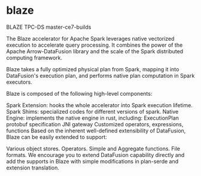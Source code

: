 # blaze

BLAZE
TPC-DS master-ce7-builds

The Blaze accelerator for Apache Spark leverages native vectorized execution to accelerate query processing. It combines the power of the Apache Arrow-DataFusion library and the scale of the Spark distributed computing framework.

Blaze takes a fully optimized physical plan from Spark, mapping it into DataFusion's execution plan, and performs native plan computation in Spark executors.

Blaze is composed of the following high-level components:

Spark Extension: hooks the whole accelerator into Spark execution lifetime.
Spark Shims: specialized codes for different versions of spark.
Native Engine: implements the native engine in rust, including:
ExecutionPlan protobuf specification
JNI gateway
Customized operators, expressions, functions
Based on the inherent well-defined extensibility of DataFusion, Blaze can be easily extended to support:

Various object stores.
Operators.
Simple and Aggregate functions.
File formats.
We encourage you to extend DataFusion capability directly and add the supports in Blaze with simple modifications in plan-serde and extension translation.